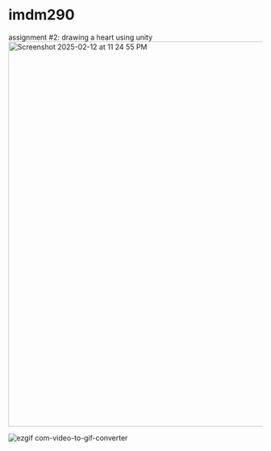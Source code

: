 # imdm290

assignment #2: drawing a heart using unity
<img width="762" alt="Screenshot 2025-02-12 at 11 24 55 PM" src="https://github.com/user-attachments/assets/6f90133b-8c35-4efd-9665-ba37cce034f5" />

![ezgif com-video-to-gif-converter](https://github.com/user-attachments/assets/5c629d99-d791-4017-b1af-c7318055753f)



